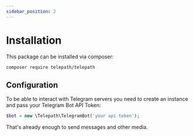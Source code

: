 ```yaml
---
sidebar_position: 2
---
```


Installation
============

This package can be installed via composer:

`composer require telepath/telepath`

## Configuration

To be able to interact with Telegram servers you need to create an instance and pass your Telegram Bot API Token:
```php
$bot = new \Telepath\TelegramBot('your api token');
```

That's already enough to send messages and other media.